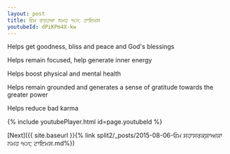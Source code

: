 ```yaml
---
layout: post
title: ਓਮ ਰਤਹਆ ਨਮਹ ੧੦੮ ਟਾਇਮਸ
youtubeId: dPiKPm4X-kw
---
```

 
 
Helps get goodness, bliss and peace and God's blessings
 
Helps remain focused, help generate inner energy 
 
Helps boost physical and mental health 
 
Helps remain grounded and generates a sense of gratitude towards the greater power 
 
Helps reduce bad karma
 
 
 
 


{% include youtubePlayer.html id=page.youtubeId %}
 
[Next]({{ site.baseurl }}{% link  split2/_posts/2015-08-06-ਓਮ ਸਹਾਸਰਕ੍ਸ਼ਾਅਯਾ ਨਮਹ  ੧੦੮ ਟਾਇਮਸ.md%})
 
